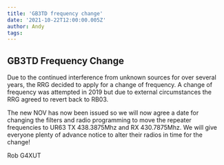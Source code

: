 ```yaml
---
title: 'GB3TD frequency change'
date: '2021-10-22T12:00:00.005Z'
author: Andy
tags: 
---
```


GB3TD Frequency Change
----------------------

Due to the continued interference from unknown sources for over several years, 
the RRG decided to apply for a change of frequency. A change of frequency was attempted
in 2019 but due to external circumstances the RRG agreed to revert back to RB03. 

The new NOV has now been issued so we will now agree a date for changing the filters
and radio programming to move the repeater frequencies to UR63 TX 438.3875Mhz and RX 430.7875Mhz.
We will give everyone plenty of advance notice to alter their radios in time for the change! 

Rob G4XUT
